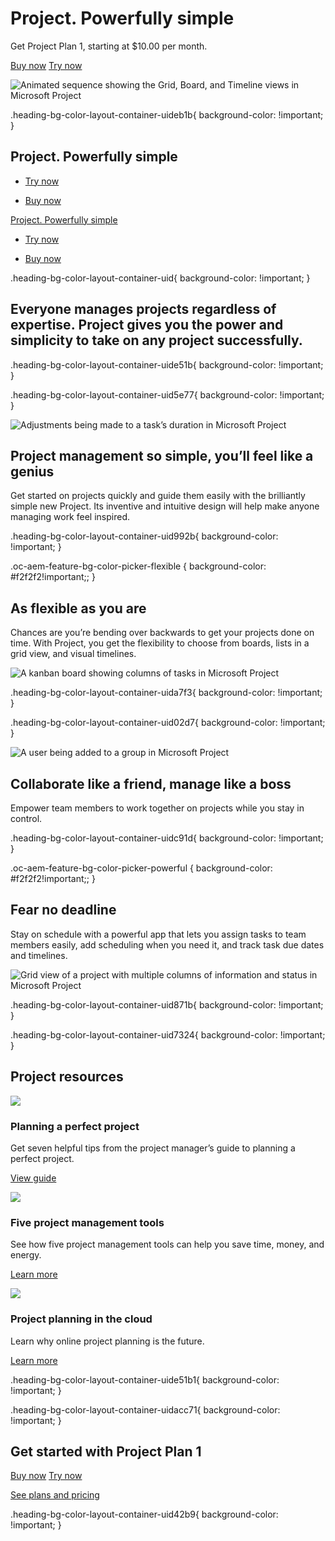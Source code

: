 # Project. Powerfully simple

 

Get Project Plan 1, starting at $10.00 per month.

[Buy now](https://go.microsoft.com/fwlink/p/?LinkID=2127282&clcid=0x409&culture=en-us&country=us) [Try now](https://go.microsoft.com/fwlink/p/?LinkID=2106473&clcid=0x409&culture=en-us&country=us)

![Animated sequence showing the Grid, Board, and Timeline views in Microsoft Project](https://cdn-dynmedia-1.microsoft.com/is/image/microsoftcorp/SPM_RE3QuSo?resMode=sharp2&op_usm=1.5,0.65,15,0&wid=1920&hei=700&qlt=100&fmt=png-alpha&fit=constrain)

.heading-bg-color-layout-container-uideb1b{ background-color: !important; }

## Project. Powerfully simple

- [Try now](https://go.microsoft.com/fwlink/p/?LinkID=2106473&clcid=0x409&culture=en-us&country=us)
    
- [Buy now](https://go.microsoft.com/fwlink/p/?LinkID=2127282&clcid=0x409&culture=en-us&country=us)
    

[Project. Powerfully simple](javascript:void(0))

- [Try now](https://go.microsoft.com/fwlink/p/?LinkID=2106473&clcid=0x409&culture=en-us&country=us)
    
- [Buy now](https://go.microsoft.com/fwlink/p/?LinkID=2127282&clcid=0x409&culture=en-us&country=us)
    

.heading-bg-color-layout-container-uid{ background-color: !important; }

## Everyone manages projects regardless of expertise. Project gives you the power and simplicity to take on any project successfully.

.heading-bg-color-layout-container-uide51b{ background-color: !important; }

.heading-bg-color-layout-container-uid5e77{ background-color: !important; }

![Adjustments being made to a task’s duration in Microsoft Project](https://cdn-dynmedia-1.microsoft.com/is/image/microsoftcorp/SPM_RE3QsaI?resMode=sharp2&op_usm=1.5,0.65,15,0&wid=1920&hei=700&qlt=100&fmt=png-alpha&fit=constrain)

## Project management so simple, you’ll feel like a genius

Get started on projects quickly and guide them easily with the brilliantly simple new Project. Its inventive and intuitive design will help make anyone managing work feel inspired.

.heading-bg-color-layout-container-uid992b{ background-color: !important; }

.oc-aem-feature-bg-color-picker-flexible { background-color: #f2f2f2!important;; }

## As flexible as you are

Chances are you’re bending over backwards to get your projects done on time. With Project, you get the flexibility to choose from boards, lists in a grid view, and visual timelines.

![A kanban board showing columns of tasks in Microsoft Project](https://cdn-dynmedia-1.microsoft.com/is/image/microsoftcorp/SPM_RE3QpyV?resMode=sharp2&op_usm=1.5,0.65,15,0&wid=1920&hei=700&qlt=100&fmt=png-alpha&fit=constrain)

.heading-bg-color-layout-container-uida7f3{ background-color: !important; }

.heading-bg-color-layout-container-uid02d7{ background-color: !important; }

![A user being added to a group in Microsoft Project](https://cdn-dynmedia-1.microsoft.com/is/image/microsoftcorp/SPM_RE3Qf8K?resMode=sharp2&op_usm=1.5,0.65,15,0&wid=1920&hei=700&qlt=100&fmt=png-alpha&fit=constrain)

## Collaborate like a friend, manage like a boss

Empower team members to work together on projects while you stay in control.

.heading-bg-color-layout-container-uidc91d{ background-color: !important; }

.oc-aem-feature-bg-color-picker-powerful { background-color: #f2f2f2!important;; }

## Fear no deadline

Stay on schedule with a powerful app that lets you assign tasks to team members easily, add scheduling when you need it, and track task due dates and timelines.

![Grid view of a project with multiple columns of information and status in Microsoft Project](https://cdn-dynmedia-1.microsoft.com/is/image/microsoftcorp/Image_Powerful_v2_RE3TGvX?resMode=sharp2&op_usm=1.5,0.65,15,0&wid=1920&hei=700&qlt=100&fmt=png-alpha&fit=constrain)

.heading-bg-color-layout-container-uid871b{ background-color: !important; }

.heading-bg-color-layout-container-uid7324{ background-color: !important; }

## Project resources

![](https://cdn-dynmedia-1.microsoft.com/is/image/microsoftcorp/Icon_Planning_2x_RE3HW2o?resMode=sharp2&op_usm=1.5,0.65,15,0&wid=40&hei=40&qlt=100&fit=constrain) 

### Planning a perfect project

Get seven helpful tips from the project manager’s guide to planning a perfect project.

[View guide](https://www.microsoft.com/en-us/microsoft-365/business-insights-ideas/resources/the-project-managers-guide-to-planning-a-perfect-project)

![](https://cdn-dynmedia-1.microsoft.com/is/image/microsoftcorp/Icon_FivePMTools_2x_RE3Iefz?resMode=sharp2&op_usm=1.5,0.65,15,0&wid=40&hei=40&qlt=100&fit=constrain) 

### Five project management tools

See how five project management tools can help you save time, money, and energy.

[Learn more](https://www.microsoft.com/en-us/microsoft-365/business-insights-ideas/resources/5-project-management-tools-that-save-time-money-and-energy)

![](https://cdn-dynmedia-1.microsoft.com/is/image/microsoftcorp/Icon_ProjectPlanning_2x_RE3I93h?resMode=sharp2&op_usm=1.5,0.65,15,0&wid=40&hei=40&qlt=100&fit=constrain) 

### Project planning in the cloud

Learn why online project planning is the future.

[Learn more](https://www.microsoft.com/en-us/microsoft-365/business-insights-ideas/resources/the-future-of-planning-online-project-planning-in-the-cloud)

.heading-bg-color-layout-container-uide51b1{ background-color: !important; }

.heading-bg-color-layout-container-uidacc71{ background-color: !important; }

## Get started with Project Plan 1

[Buy now](https://go.microsoft.com/fwlink/p/?LinkID=2127282&clcid=0x409&culture=en-us&country=us) [Try now](https://go.microsoft.com/fwlink/p/?LinkID=2106473&clcid=0x409&culture=en-us&country=us)

[See plans and pricing](https://www.microsoft.com/en-us/microsoft-365/project/compare-microsoft-project-management-software?tab=1)

.heading-bg-color-layout-container-uid42b9{ background-color: !important; }